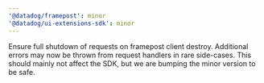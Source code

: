 ```yaml
---
'@datadog/framepost': minor
'@datadog/ui-extensions-sdk': minor
---
```


Ensure full shutdown of requests on framepost client destroy. Additional errors may now be thrown from request handlers in rare side-cases. This should mainly not affect the SDK, but we are bumping the minor version to be safe.
